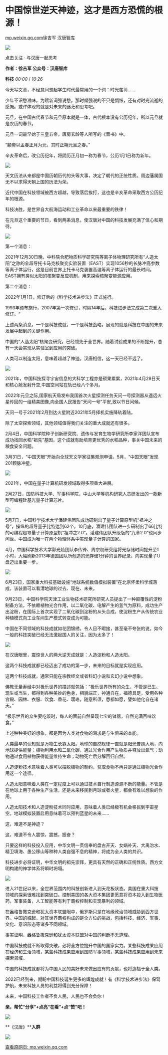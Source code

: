 # 中国惊世逆天神迹，这才是西方恐慌的根源！

[mp.weixin.qq.com](http://mp.weixin.qq.com/s?__biz=MzAwNTU1Mzg5MQ==&mid=2247497387&idx=1&sn=b15684907fcfe62870edf46ebc29d3e6&chksm=9b185d27ac6fd431c6db7087f4fbf615cf0fb90676cee616990c04ecfa56df7263a84922d843&mpshare=1&scene=1&srcid=0103LyOZB1viDnedfhyD58k1&sharer_sharetime=1641141953706&sharer_shareid=b7c991d3cd23094f535ad602a652c37b#rd)徐吉军 汉唐智库

![](https://cubox.pro/c/filters:no_upscale()?imageUrl=https%3A%2F%2Fmmbiz.qpic.cn%2Fmmbiz_png%2FJaFvPvvA2J2ImnZW5ysvMQVdAzqGQE2iab3SSicow7o2gKicSD62AkL0LIsibpwEyTNeATwibKXZD1vgUu8bGwelbXQ%2F640%3Fwx_fmt%3Dpng)

点击关注 · 与汉唐一起思考

**作者：徐吉军 公众号：汉唐智库**

**科技** _00:00_ / _10:26_

今天写文章，不经意间想起学生时代最常用的一个词：时光荏苒……

少年不识愁滋味，为赋新词强说愁。那时候强说的不只是惆怅，还有对时光流逝的感慨。或许体现的就是对未来的迷茫和思考吧。

元旦，在中国古代春节和元旦原本就是一体，古代根本没有公历纪年，所以元旦就是农历的春节。

元旦一词最早始于三皇五帝，唐房玄龄等人所写的《晋书》中。

“颛帝以孟春正月为元，其时正朔元旦之春。”

辛亥革命后，改公历纪年，将阴历正月初一称为春节，公历1月1日称为新年。

![](https://cubox.pro/c/filters:no_upscale()?imageUrl=https%3A%2F%2Fmmbiz.qpic.cn%2Fmmbiz_jpg%2FdGaHKV2dz4tT17aOajLfnGyMsBjIev2EeiapurqjtibdLWDp2zjPDaxfzgAk4bjqqP16eMXpjibekt5JKIyjtJ0GQ%2F640%3Fwx_fmt%3Djpeg)

天文历法从来都是中国历朝历代的头等大事，决定了朝代的正统性质。周边藩属国无不以求得天朝上国的历法为荣。

近代中国在科技领域被西方超越，导致落后挨打，这也是辛亥革命采取西方公历纪年的根源。

科技决胜，是世界自大航海运动和工业革命以来最重要的铁律！

在元旦这个重要的节日，看到两条消息，使汉唐对中国的科技发展充满了信心和期待。

![](https://cubox.pro/c/filters:no_upscale()?imageUrl=https%3A%2F%2Fmmbiz.qpic.cn%2Fmmbiz_png%2FKpgfAPXDoOtSr4DgCy1mxkDATk2DUuNCzoyZycb7FBHEQvmyiajWic3G7t3XD5IDPoSw83NkROoETp8mMumfUnDQ%2F640%3Fwx_fmt%3Dpng)

第一个消息：

2021年12月30日晚，中科院合肥物质科学研究院等离子体物理研究所有“人造太阳”之称的全超导托卡马克核聚变实验装置（EAST）实现1056秒的长脉冲高参数等离子体运行，这是目前世界上托卡马克装置高温等离子体运行的最长时间。EAST拥有类似太阳的核聚变反应机制，用来探索核聚变能源应用。

第二个消息：

2022年1月1日，修订后的《科学技术进步法》正式施行。

1993年颁布施行，2007年第一次修订，时隔14年后，科技进步法完成第二次重大修订。“

上述两条消息，一个是科技成就，一个是科技战略，展现的就是科技在中国的未来发展中起到的关键作用。

中国的“人造太阳”核聚变研究，已经领先于全世界。随着试验成果的不断提升，总有一天会实现从实验室到应用的突破。

人类可以制造太阳，意味着超越了神迹。汉唐相信，这一天已经不远了。

![](https://cubox.pro/c/filters:no_upscale()?imageUrl=https%3A%2F%2Fmmbiz.qpic.cn%2Fmmbiz_png%2FdGaHKV2dz4tT17aOajLfnGyMsBjIev2EMq48ZXMBsrsoWA0KdiaRYSO4pP8WWQCUY9nYJWwic8uawyUlSto6gAYQ%2F640%3Fwx_fmt%3Dpng)

2021年，中国科技探寻宇宙信息的大科学工程亦是硕果累累，2021年4月29日天和核心舱发射升空,中国空间站在轨已经八个多月。

2022年元旦之际,国家航天局发布我国首次火星探测任务天问一号探测器从遥远火星传回的一组精美图像,向全国人民报告“天问一号”平安,致以节日问候。

天问一号于2021年2月到达火星附近2021年5月择机实施降轨着陆。

除了太空探索领域，其他领域值得我们关注的重大成就还有很多。

2月4日，中国科学院种子创新研究院、遗传与发育生物学研究所李家洋团队宣布成功找回水稻“祖先”基因，这个成就有助培育更优秀的水稻品种，事关中国未来的粮食安全问题。

3月31日，“中国天眼”开始向全球天文学家征集观测申请。5月，“中国天眼”发现201颗脉冲星。

![](https://cubox.pro/c/filters:no_upscale()?imageUrl=https%3A%2F%2Fmmbiz.qpic.cn%2Fmmbiz_jpg%2FdGaHKV2dz4tT17aOajLfnGyMsBjIev2EJAozFds9tA9pjHGoLic1EFJyNzWmo2OhLmeY1x25XWqjZFbPriaC61QQ%2F640%3Fwx_fmt%3Djpeg)

2021年，中国在量子计算机研发领域取得多项重大进展。

2月27日，国防科技大学、军事科学院、中山大学等机构研究人员研发出的一款新型可编程硅基光量子计算芯片。

![](https://cubox.pro/c/filters:no_upscale()?imageUrl=https%3A%2F%2Fmmbiz.qpic.cn%2Fmmbiz_jpg%2FdGaHKV2dz4tT17aOajLfnGyMsBjIev2ExFax4L4TCreh5VrgJghCSuwT5WCicYKvXBR8Yx5O0Ldy0GSqZ7ic3HEg%2F640%3Fwx_fmt%3Djpeg)

5月7日，中国科学技术大学潘建伟团队成功研制出了量子计算原型机“祖冲之号”，操纵的超导量子比特达到62个。10月底，潘建伟团队进一步研制出了66比特的可编程超导量子计算原型机“祖冲之2.0”。潘建伟团队升级版的“九章2.0”也同步问世。中国成为唯一在两个物理体系中实现量子计算的国家。

4月，中国科学技术大学郭光灿团队李传锋、周宗权研究组将光存储时间提升至1小时，大幅刷新2013年德国团队所创造的光存储1分钟的世界纪录，向实现量子U盘迈出重要一步。

![](https://cubox.pro/c/filters:no_upscale()?imageUrl=https%3A%2F%2Fmmbiz.qpic.cn%2Fmmbiz_jpg%2FdGaHKV2dz4tT17aOajLfnGyMsBjIev2E45Qhw97X8463XhofES1I5Ny4NPStVc2Q9TJYjZNp9vBnUfeCaktujg%2F640%3Fwx_fmt%3Djpeg)

6月23日，国家重大科技基础设施“地球系统数值模拟装置”在北京怀柔科学城落成，该装置可以看清地球的过去、现在、未来。

9月23日，中国科学院天津工业生物技术研究所研究人员提出了一种颠覆性的淀粉制备方法，不依赖植物光合作用，以二氧化碳、电解产生的氢气为原料，成功生产出淀粉，在国际上首次实现了二氧化碳到淀粉的从头合成，使淀粉生产从传统农业种植模式向工业车间生产模式转变成为可能。

中国在不同领域的科技成就如花团锦绣，令人目不暇接，甚至毫不夸张的说，如今一般的科技突破已经无法激起国人的关注，因为太多了！

![](https://cubox.pro/c/filters:no_upscale()?imageUrl=https%3A%2F%2Fmmbiz.qpic.cn%2Fmmbiz_png%2FdGaHKV2dz4tT17aOajLfnGyMsBjIev2EwjbXe6bH3A3qIw03pvlQIJl2as9tEAlNPNahZp8j9I2IhbDwSJzo1A%2F640%3Fwx_fmt%3Dpng)

在汉唐眼里，震惊世人的两大逆天成就是：人造淀粉和人造太阳。

这两个科技成就都已经迈出了成功的第一步，未来的目标就是实现应用。

这两个科技成就，通常只能在宗教经文或者科幻小说和玄幻小说中想象。

佛教无量寿经中对极乐世界的描述就包括：“极乐世界所有的众生，不管是已生、现生或当生，都得到各种美妙的色身，相貌端正，神通自在，福德具足，受用各种宫殿、园林、衣服、饮食、香花、璎珞，随意所须，悉都如愿，譬如他化自在诸天。”

“极乐世界的众生要吃饭时，每人的面前自然呈现七宝的钵器，自然充满百味饮食。”

上述种种美好的想象，都是因为人类对食物的渴求是与生俱来的本能。

人类最早的认知就是万物生长靠太阳。地球的自然规律一直就是阳光普照大地，向地球提供能量；植物利用水和二氧化碳，通过光合作用产生物质并释放出氧气；动物通过食用植物获得能量维持生命；动物死亡后分解回归自然。

人造淀粉技术意味着人类可以摆脱植物的制约，获取食物不再只是通过植物光合作用这一个途径。

人造太阳意味着人类在一定程度上可以通过技术自行制造源源不断的能量。不管是在地球上用于各种生产生活，还是未来移民到月球或者火星，都会有难以想象的作用。

人造太阳技术和人造淀粉技术同时应用，意味着人类已经极有机会移民到宇宙星空。地球模拟装置启用意味着可以预判蓝星的未来……

这，难道不是神迹？

这，难道不令人震惊，震撼，振奋？

只要这样的科技投入应用，中华文明一贯信奉的盘古开天、女娲补天、大禹治水、精卫填海、愚公移山等种种人类自强不息的精神，将成为全人类的共识。

科技进步必将证明，中华文明的祖先崇拜，更具有天然的正确和正统性质。西方文明构建的神学体系将瞬时坍塌。

![](https://cubox.pro/c/filters:no_upscale()?imageUrl=https%3A%2F%2Fmmbiz.qpic.cn%2Fmmbiz_jpg%2FdGaHKV2dz4tT17aOajLfnGyMsBjIev2EgtwjG6J51Avwaxe5rOrLgsaphqBhQCpQwCoKtc3TDibaQ0iaXfH9fnicw%2F640%3Fwx_fmt%3Djpeg)

进入21世纪以来，全世界范围内的科技创新进入到天花板状态。美国在重大科技领域的探索很难找到突破口。控制美国的各大资本集团更愿意将资本投入到生物医药，军事装备，人工智能等有利于霸权控制和实现暴利的领域。

在盎格鲁撒克逊和犹太资本联盟眼中，俄罗斯只是在地缘政治领域威胁到西方世界。中国的崛起，对其世界霸权构成的是全方位的挑战，包括科技、经济、军事、文化、意识形态等诸多不同领域。

事实证明，盎格鲁撒克逊和犹太资本联盟对中国的判断不无道理。

中国科技成就不断取得突破，必将全方位提升中国的国家实力。某些科技成果应用在经济和生活领域，某些科技成果应用到国防军事领域，某些科技成果应用到未来探索领域。

中国的科技成就都将为中国人民的美好未来做出应有的贡献，也将造福于全人类。

2022已经到来，期盼中国科技诞生更多的辉煌成就！有《科学技术进步法》保驾护航，未来科技人员的利益将得到充分保障！

未来，中国科技工作者不负人民，人民也不会负你！

**亲，帮忙“分享”+点亮“在看”+点“赞”吧！**

![](https://image.cubox.pro/article/2021091313022329706/19900.jpg)

**《汉唐》****入群**

![](https://cubox.pro/c/filters:no_upscale()?imageUrl=https%3A%2F%2Fmmbiz.qpic.cn%2Fsz_mmbiz_jpg%2FyYjlf4icIsDS8KsKkicg3nG1Yria9U2pNh8WibuXW5IiaxDR8afdrB6VFficfibYlicJ14A9DU4yEEnblib33sLXlbaFlxQ%2F640%3Fwx_fmt%3Djpeg)

[查看原网页: mp.weixin.qq.com](http://mp.weixin.qq.com/s?__biz=MzAwNTU1Mzg5MQ==&mid=2247497387&idx=1&sn=b15684907fcfe62870edf46ebc29d3e6&chksm=9b185d27ac6fd431c6db7087f4fbf615cf0fb90676cee616990c04ecfa56df7263a84922d843&mpshare=1&scene=1&srcid=0103LyOZB1viDnedfhyD58k1&sharer_sharetime=1641141953706&sharer_shareid=b7c991d3cd23094f535ad602a652c37b#rd)